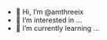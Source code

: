 - 👋 Hi, I’m @amthreeix
- 👀 I’m interested in ...
- 🌱 I’m currently learning ...
  
  

<!---
amthreeix/amthreeix is a ✨ special ✨ repository because its `README.md` (this file) appears on your GitHub profile.
You can click the Preview link to take a look at your changes.
--->

